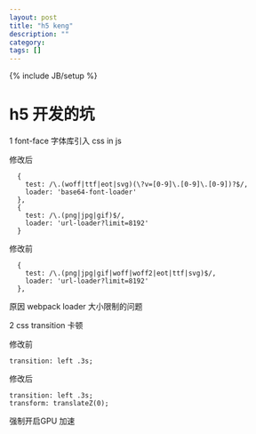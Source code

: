 ```yaml
---
layout: post
title: "h5 keng"
description: ""
category: 
tags: []
---
```

{% include JB/setup %}

# h5 开发的坑

1 font-face 字体库引入 css in js

修改后

	  {
        test: /\.(woff|ttf|eot|svg)(\?v=[0-9]\.[0-9]\.[0-9])?$/,
        loader: 'base64-font-loader'
      },
      {
        test: /\.(png|jpg|gif)$/,
        loader: 'url-loader?limit=8192'
      }


修改前

      {
        test: /\.(png|jpg|gif|woff|woff2|eot|ttf|svg)$/,
        loader: 'url-loader?limit=8192'
      },

原因 webpack loader 大小限制的问题


2 css transition 卡顿

修改前

	transition: left .3s;

修改后

	transition: left .3s;
	transform: translateZ(0);      

强制开启GPU 加速	